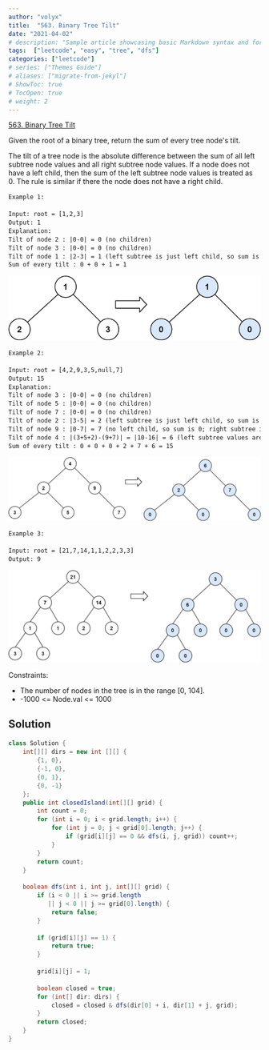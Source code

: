 ```yaml
---
author: "volyx"
title:  "563. Binary Tree Tilt"
date: "2021-04-02"
# description: "Sample article showcasing basic Markdown syntax and formatting for HTML elements."
tags:  ["leetcode", "easy", "tree", "dfs"]
categories: ["leetcode"]
# series: ["Themes Guide"]
# aliases: ["migrate-from-jekyl"]
# ShowToc: true
# TocOpen: true
# weight: 2
---
```


[563. Binary Tree Tilt](https://leetcode.com/problems/binary-tree-tilt/)

Given the root of a binary tree, return the sum of every tree node's tilt.

The tilt of a tree node is the absolute difference between the sum of all left subtree node values and all right subtree node values. If a node does not have a left child, then the sum of the left subtree node values is treated as 0. The rule is similar if there the node does not have a right child.

```txt
Example 1:

Input: root = [1,2,3]
Output: 1
Explanation: 
Tilt of node 2 : |0-0| = 0 (no children)
Tilt of node 3 : |0-0| = 0 (no children)
Tilt of node 1 : |2-3| = 1 (left subtree is just left child, so sum is 2; right subtree is just right child, so sum is 3)
Sum of every tilt : 0 + 0 + 1 = 1
```

![ex1](/images/2021-04-02-ex1.jpg)

```txt
Example 2:

Input: root = [4,2,9,3,5,null,7]
Output: 15
Explanation: 
Tilt of node 3 : |0-0| = 0 (no children)
Tilt of node 5 : |0-0| = 0 (no children)
Tilt of node 7 : |0-0| = 0 (no children)
Tilt of node 2 : |3-5| = 2 (left subtree is just left child, so sum is 3; right subtree is just right child, so sum is 5)
Tilt of node 9 : |0-7| = 7 (no left child, so sum is 0; right subtree is just right child, so sum is 7)
Tilt of node 4 : |(3+5+2)-(9+7)| = |10-16| = 6 (left subtree values are 3, 5, and 2, which sums to 10; right subtree values are 9 and 7, which sums to 16)
Sum of every tilt : 0 + 0 + 0 + 2 + 7 + 6 = 15
```

![ex2](/images/2021-04-02-ex2.jpg)

```txt
Example 3:

Input: root = [21,7,14,1,1,2,2,3,3]
Output: 9
```

![ex3](/images/2021-04-02-ex3.jpg)

Constraints:

- The number of nodes in the tree is in the range [0, 104].
- -1000 <= Node.val <= 1000

## Solution

```java
class Solution {
    int[][] dirs = new int [][] {
        {1, 0},
        {-1, 0},
        {0, 1},
        {0, -1}
    };
    public int closedIsland(int[][] grid) {
        int count = 0;
        for (int i = 0; i < grid.length; i++) {
            for (int j = 0; j < grid[0].length; j++) {
                if (grid[i][j] == 0 && dfs(i, j, grid)) count++;
            }
        }
        return count;
    }
    
    boolean dfs(int i, int j, int[][] grid) {
        if (i < 0 || i >= grid.length 
           || j < 0 || j >= grid[0].length) {
            return false;
        }
        
        if (grid[i][j] == 1) {
            return true;
        }
        
        grid[i][j] = 1;
        
        boolean closed = true;
        for (int[] dir: dirs) {
            closed = closed & dfs(dir[0] + i, dir[1] + j, grid);
        }
        return closed;
    }
}
```
